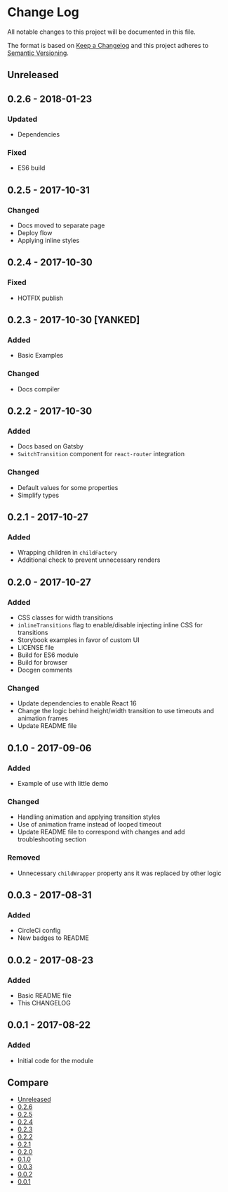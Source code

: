# Change Log
All notable changes to this project will be documented in this file.

The format is based on [Keep a Changelog](http://keepachangelog.com/)
and this project adheres to [Semantic Versioning](http://semver.org/).

## Unreleased

## 0.2.6 - 2018-01-23
### Updated
- Dependencies

### Fixed
- ES6 build

## 0.2.5 - 2017-10-31
### Changed
- Docs moved to separate page
- Deploy flow
- Applying inline styles

## 0.2.4 - 2017-10-30
### Fixed
- HOTFIX publish

## 0.2.3 - 2017-10-30 [YANKED]
### Added
- Basic Examples

### Changed
- Docs compiler

## 0.2.2 - 2017-10-30
### Added
- Docs based on Gatsby
- `SwitchTransition` component for `react-router` integration

### Changed
- Default values for some properties
- Simplify types

## 0.2.1 - 2017-10-27
### Added
- Wrapping children in `childFactory`
- Additional check to prevent unnecessary renders

## 0.2.0 - 2017-10-27
### Added
- CSS classes for width transitions
- `inlineTransitions` flag to enable/disable injecting inline CSS for transitions
- Storybook examples in favor of custom UI
- LICENSE file
- Build for ES6 module
- Build for browser
- Docgen comments

### Changed
- Update dependencies to enable React 16
- Change the logic behind height/width transition to use timeouts and animation frames
- Update README file

## 0.1.0 - 2017-09-06
### Added
- Example of use with little demo

### Changed
- Handling animation and applying transition styles
- Use of animation frame instead of looped timeout
- Update README file to correspond with changes and add troubleshooting section

### Removed
- Unnecessary `childWrapper` property ans it was replaced by other logic

## 0.0.3 - 2017-08-31
### Added
- CircleCi config
- New badges to README

## 0.0.2 - 2017-08-23
### Added
- Basic README file
- This CHANGELOG

## 0.0.1 - 2017-08-22
### Added
- Initial code for the module

## Compare
- [Unreleased](https://github.com/LKay/react-transition-replace/compare/0.2.6...HEAD)
- [0.2.6](https://github.com/LKay/react-transition-replace/compare/0.2.5...0.2.6)
- [0.2.5](https://github.com/LKay/react-transition-replace/compare/0.2.4...0.2.5)
- [0.2.4](https://github.com/LKay/react-transition-replace/compare/0.2.3...0.2.4)
- [0.2.3](https://github.com/LKay/react-transition-replace/compare/0.2.2...0.2.3)
- [0.2.2](https://github.com/LKay/react-transition-replace/compare/0.2.1...0.2.2)
- [0.2.1](https://github.com/LKay/react-transition-replace/compare/0.2.0...0.2.1)
- [0.2.0](https://github.com/LKay/react-transition-replace/compare/0.1.0...0.2.0)
- [0.1.0](https://github.com/LKay/react-transition-replace/compare/0.0.3...0.1.0)
- [0.0.3](https://github.com/LKay/react-transition-replace/compare/0.0.2...0.0.3)
- [0.0.2](https://github.com/LKay/react-transition-replace/compare/0.0.1...0.0.2)
- [0.0.1](https://github.com/LKay/react-transition-replace/compare/5a6be1d...0.0.1)
